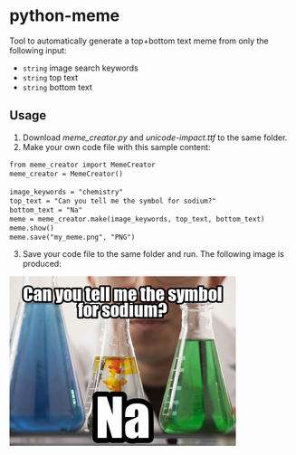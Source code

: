 # python-meme

Tool to automatically generate a top+bottom text meme from only the following input:
- `string` image search keywords
- `string` top text
- `string` bottom text

## Usage

1. Download *meme_creator.py* and *unicode-impact.ttf* to the same folder.
2. Make your own code file with this sample content:

```
from meme_creator import MemeCreator
meme_creator = MemeCreator()

image_keywords = "chemistry"
top_text = "Can you tell me the symbol for sodium?"
bottom_text = "Na"
meme = meme_creator.make(image_keywords, top_text, bottom_text)
meme.show()
meme.save("my_meme.png", "PNG")
```

3. Save your code file to the same folder and run. The following image is produced:

![Sample meme](my_meme.png)